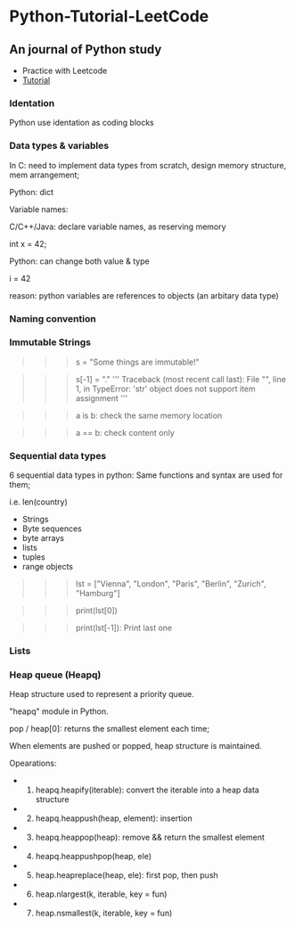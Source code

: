 # Python-Tutorial-LeetCode 

## An journal of Python study 
  - Practice with Leetcode 
  - [Tutorial](https://www.python-course.eu/python3_course.php) 
  
### Identation 
Python use identation as coding blocks 

### Data types & variables 
In C: need to implement data types from scratch, design memory structure, mem arrangement;

Python: dict

Variable names: 

C/C++/Java: declare variable names, as reserving memory 

  int x = 42;
  
Python: can change both value & type  

  i = 42
  
  reason: python variables are references to objects (an arbitary data type)
  
### Naming convention 

### Immutable Strings

>>> s = "Some things are immutable!"

>>> s[-1] = "."
'''
Traceback (most recent call last):
  File "<stdin>", line 1, in <module>
TypeError: 'str' object does not support item assignment
'''


>>> a is b: check the same memory location 
  
>>> a == b: check content only 



### Sequential data types 
6 sequential data types in python: 
Same functions and syntax are used for them; 

i.e. len(country)

- Strings 
- Byte sequences 
- byte arrays 
- lists
- tuples 
- range objects 

>>> lst = ["Vienna", "London", "Paris", "Berlin", "Zurich", "Hamburg"]

>>> print(lst[0])

>>> print(lst[-1]): Print last one 
  
  
### Lists 

### Heap queue (Heapq)
Heap structure used to represent a priority queue. 

"heapq" module in Python.

pop / heap[0]: returns the smallest element each time;

When elements are pushed or popped, heap structure is maintained. 

Opearations: 

- 1. heapq.heapify(iterable): convert the iterable into a heap data structure 
- 2. heapq.heappush(heap, element): insertion 
- 3. heapq.heappop(heap): remove && return the smallest element 
- 4. heapq.heappushpop(heap, ele)
- 5. heap.heapreplace(heap, ele): first pop, then push 
- 6. heap.nlargest(k, iterable, key = fun)
- 7. heap.nsmallest(k, iterable, key = fun)




  
